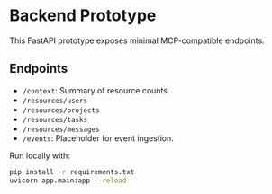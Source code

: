 # Backend Prototype

This FastAPI prototype exposes minimal MCP-compatible endpoints.

## Endpoints

- `/context`: Summary of resource counts.
- `/resources/users`
- `/resources/projects`
- `/resources/tasks`
- `/resources/messages`
- `/events`: Placeholder for event ingestion.

Run locally with:

```bash
pip install -r requirements.txt
uvicorn app.main:app --reload
```
